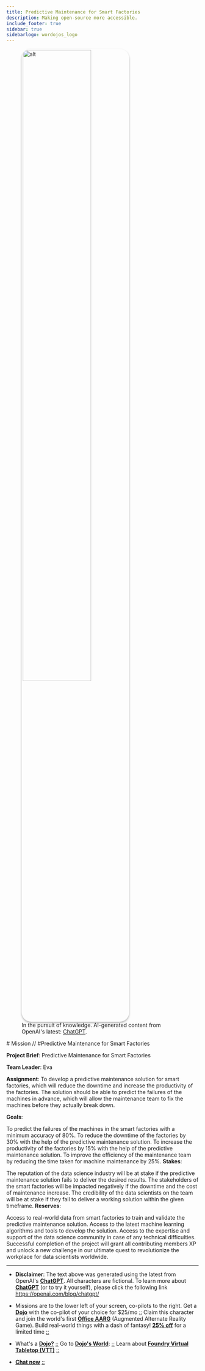 ```yaml
---
title: Predictive Maintenance for Smart Factories
description: Making open-source more accessible.
include_footer: true
sidebar: true
sidebarlogo: wordojos_logo
---
```

<figure>
    <img src='/uploads/mechs/Barista.png' style="width: 65%;height: 65%;padding: 3px; box-shadow: 0 3px 5px rgba(0,0,0,.3);border-radius: 25px;overflow: hidden;border: none;" align="middle"; alt='alt'; alt='student in hoody with laptop';/>
    <figcaption>In the pursuit of knowledge.  AI-generated content from OpenAI's latest: <a href="https://openai.com/blog/chatgpt/" >ChatGPT</a>.</figcaption>
</figure>
# Mission // #Predictive Maintenance for Smart Factories

**Project Brief**: Predictive Maintenance for Smart Factories

**Team Leader**: Eva

**Assignment**:
To develop a predictive maintenance solution for smart factories, which will reduce the downtime and increase the productivity of the factories. The solution should be able to predict the failures of the machines in advance, which will allow the maintenance team to fix the machines before they actually break down.

**Goals**:

To predict the failures of the machines in the smart factories with a minimum accuracy of 80%.
To reduce the downtime of the factories by 30% with the help of the predictive maintenance solution.
To increase the productivity of the factories by 15% with the help of the predictive maintenance solution.
To improve the efficiency of the maintenance team by reducing the time taken for machine maintenance by 25%.
**Stakes**:

The reputation of the data science industry will be at stake if the predictive maintenance solution fails to deliver the desired results.
The stakeholders of the smart factories will be impacted negatively if the downtime and the cost of maintenance increase.
The credibility of the data scientists on the team will be at stake if they fail to deliver a working solution within the given timeframe.
**Reserves**:

Access to real-world data from smart factories to train and validate the predictive maintenance solution.
Access to the latest machine learning algorithms and tools to develop the solution.
Access to the expertise and support of the data science community in case of any technical difficulties.
Successful completion of the project will grant all contributing members XP and unlock a new challenge in our ultimate quest to revolutionize the workplace for data scientists worldwide.

---

* **Disclaimer**: The text above was generated using the latest from OpenAI's [**ChatGPT**](https://openai.com/blog/chatgpt/).  All characters are fictional.  To learn more about [**ChatGPT**](https://openai.com/blog/chatgpt/) (or to try it yourself), please click the following link https://openai.com/blog/chatgpt/

* Missions are to the lower left of your screen, co-pilots to the right. Get a [**Dojo**](https://workmates.live/marketplace) with the co-pilot of your choice for $25/mo [::](https://workmates.live/marketplace)  Claim this character and join the world's first [**Office AARG**](https://dojos.world) (Augmented Alternate Reality Game). Build real-world things with a dash of fantasy! [**25% off**](https://blog.workdojos.com/deal-on-a-dojo) for a limited time [::](https://blog.workdojos.com/deal-on-a-dojo) 

* What's a [**Dojo?**](https://workdojos.com) [::](https://workdojos.com)  Go to [**Dojo's World**](https://dojos.world): [::](https://dojos.world)  Learn about [**Foundry Virtual Tabletop (VTT)**](https://foundryvtt.com) [::](https://foundryvtt.com/)

* [**Chat now**](https://chat.workmates.live/channel/support) [::](https://chat.workmates.live/channel/support)